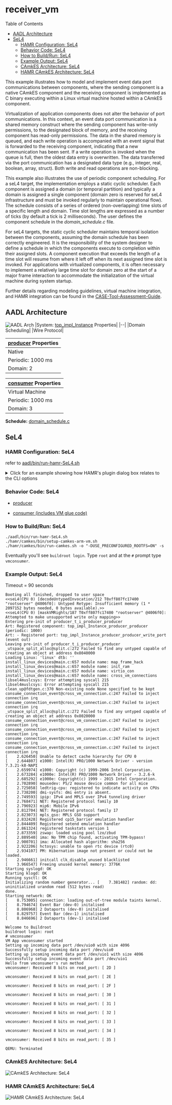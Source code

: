 # receiver_vm

 Table of Contents
<!--table-of-contents_start-->
* [AADL Architecture](#aadl-architecture)
* [SeL4](#sel4)
  * [HAMR Configuration: SeL4](#hamr-configuration-sel4)
  * [Behavior Code: SeL4](#behavior-code-sel4)
  * [How to Build/Run: SeL4](#how-to-buildrun-sel4)
  * [Example Output: SeL4](#example-output-sel4)
  * [CAmkES Architecture: SeL4](#camkes-architecture-sel4)
  * [HAMR CAmkES Architecture: SeL4](#hamr-camkes-architecture-sel4)
<!--table-of-contents_end-->

This example illustrates how to model and implement event data port communications between
components, where the sending component is a native CAmkES component and the receiving
component is implemented as C binary executing within a Linux virtual machine hosted
within a CAmkES component.

Virtualization of application components does not alter the behavior of
port communications.
In this context, an event data port communication is a shared memory construct
where the sending component has write-only permissions, to the designated block
of memory, and the receiving component has read-only permissions. The data in the
shared memory is queued, and each write operation is accompanied with an event signal
that is forwarded to the receiving component, indicating that a new communication has
been sent. If a write operation is invoked when the queue is full, then the oldest data entry
is overwritten. The data transferred via the port communication 
has a designated data type (e.g., integer, real, boolean, array, struct).
Both write and read operations are non-blocking.

This example also illustrates the use of periodic component scheduling. For a
seL4 target, the implementation employs a static cyclic scheduler. Each
component is assigned a domain (or temporal partition) and typically a domain
is assigned a single component (domain zero is reserved for seL4 infrastructure
and must be invoked regularly to maintain operational flow). The schedule consists
of a series of ordered (non-overlapping) time slots of a specific length and domain.
Time slot lengths are expressed as a number of ticks (by default a tick is
2 milliseconds). The user defines the component schedule in the *domain_schedule.c*
file. 

For seL4 targets, the static cyclic scheduler maintains temporal isolation
between the components, assuming the domain schedule has been correctly engineered.
It is the responsibility of the system designer to define a schedule
in which the components execute to completion within their assigned slots.
A component execution that exceeds the length of a time slot will resume from
where it left off when its next assigned time slot is invoked. 
For applications with virtualized components, it is often necessary to implement
a relatively large time slot for domain zero at the start of a major frame interaction 
to accommodate the initialization of the virtual machine during system startup.

Further details regarding modeling guidelines, virtual machine integration, 
and HAMR integration can be found in the [CASE-Tool-Assessment-Guide](https://github.com/loonwerks/CASE/tree/master/TA5/tool-assessment-4/doc/CASE-Tool-Assessment-Guide.pdf).


## AADL Architecture
<!--aadl-architecture_start-->
![AADL Arch](aadl/diagrams/aadl-arch.png)
|System: [top_impl_Instance](aadl/test_event_data_port_periodic_domains.aadl#L85) Properties|
|--|
|Domain Scheduling|
|Wire Protocol|

|[producer](aadl/test_event_data_port_periodic_domains.aadl#L13) Properties|
|--|
|Native|
|Periodic: 1000 ms|
|Domain: 2|


|[consumer](aadl/test_event_data_port_periodic_domains.aadl#L41) Properties|
|--|
|Virtual Machine|
|Periodic: 1000 ms|
|Domain: 3|


**Schedule:** [domain_schedule.c](aadl/domain_schedule.c)
<!--aadl-architecture_end-->


## SeL4
<!--SeL4_start--><!--SeL4_end-->

### HAMR Configuration: SeL4
<!--hamr-configuration-sel4_start-->
refer to [aadl/bin/run-hamr-SeL4.sh](aadl/bin/run-hamr-SeL4.sh)
<details>
<summary>Click for an example showing how HAMR's plugin dialog box relates to the CLI options</summary>
<!-- due to security issues, you may need to have the parent folder (ie. '../') open in your
     editor (e.g. vscode) in order to see the following image -->

![dialog_cli](../../../doc/dialog_cli.jpg)

The CLI options ``verbose`` and ``run-transpiler`` are set via ``Verbose output`` and ``Run Transpiler``
options respectively that are located in __Preferences >> OSATE >> Sireum HAMR >> Code Generation__.
The last two CLI options are set by the HAMR plugin.
</details>
<!--hamr-configuration-sel4_end-->


### Behavior Code: SeL4
<!--behavior-code-sel4_start-->
  * [producer](hamr/c/ext-c/producer_t_i_producer_producer/producer_t_i_producer_producer.c)

  * [consumer (includes VM glue code)](hamr/camkes/components/VM/apps/vmconsumer/vmconsumer.c)
<!--behavior-code-sel4_end-->


### How to Build/Run: SeL4
<!--how-to-buildrun-sel4_start-->
```
./aadl/bin/run-hamr-SeL4.sh
./hamr/camkes/bin/setup-camkes-arm-vm.sh
./hamr/camkes/bin/run-camkes.sh -o "-DUSE_PRECONFIGURED_ROOTFS=ON" -s
```
<!--how-to-buildrun-sel4_end-->

Eventually you'll see ``buildroot login``.  Type ``root`` and at the ``#`` prompt type ``vmconsumer``.

### Example Output: SeL4
<!--example-output-sel4_start-->
Timeout = 90 seconds
```
Booting all finished, dropped to user space
<<seL4(CPU 0) [decodeUntypedInvocation/212 T0xff807fc17400 "rootserver" @4006f0]: Untyped Retype: Insufficient memory (1 * 2097152 bytes needed, 0 bytes available).>>
<<seL4(CPU 0) [maskVMRights/187 T0xff807fc17400 "rootserver" @4006f0]: Attempted to make unsupported write only mapping>>
Entering pre-init of producer_t_i_producer_producer
Art: Registered component: top_impl_Instance_producer_producer (periodic: 1000)
Art: - Registered port: top_impl_Instance_producer_producer_write_port (event out)
Leaving pre-init of producer_t_i_producer_producer
_utspace_split_alloc@split.c:272 Failed to find any untyped capable of creating an object at address 0x8040000
Loading Linux: 'linux' dtb: ''
install_linux_devices@main.c:657 module name: map_frame_hack
install_linux_devices@main.c:657 module name: init_ram
install_linux_devices@main.c:657 module name: virtio_con
install_linux_devices@main.c:657 module name: cross_vm_connections
libsel4muslcsys: Error attempting syscall 215
libsel4muslcsys: Error attempting syscall 215
clean_up@fdtgen.c:370 Non-existing node None specified to be kept
consume_connection_event@cross_vm_connection.c:247 Failed to inject connection irq
consume_connection_event@cross_vm_connection.c:247 Failed to inject connection irq
_utspace_split_alloc@split.c:272 Failed to find any untyped capable of creating an object at address 0x8020000
consume_connection_event@cross_vm_connection.c:247 Failed to inject connection irq
consume_connection_event@cross_vm_connection.c:247 Failed to inject connection irq
consume_connection_event@cross_vm_connection.c:247 Failed to inject connection irq
consume_connection_event@cross_vm_connection.c:247 Failed to inject connection irq
[    2.626450] Unable to detect cache hierarchy for CPU 0
[    2.644807] e1000: Intel(R) PRO/1000 Network Driver - version 7.3.21-k8-NAPI
[    2.659974] e1000: Copyright (c) 1999-2006 Intel Corporation.
[    2.673284] e1000e: Intel(R) PRO/1000 Network Driver - 3.2.6-k
[    2.685292] e1000e: Copyright(c) 1999 - 2015 Intel Corporation.
[    2.702890] mousedev: PS/2 mouse device common for all mice
[    2.725058] ledtrig-cpu: registered to indicate activity on CPUs
[    2.738200] dmi-sysfs: dmi entry is absent.
[    2.749593] ipip: IPv4 and MPLS over IPv4 tunneling driver
[    2.768471] NET: Registered protocol family 10
[    2.796923] mip6: Mobile IPv6
[    2.812704] NET: Registered protocol family 17
[    2.823073] mpls_gso: MPLS GSO support
[    2.832428] Registered cp15_barrier emulation handler
[    2.844409] Registered setend emulation handler
[    2.861324] registered taskstats version 1
[    2.873359] zswap: loaded using pool lzo/zbud
[    2.889540] ima: No TPM chip found, activating TPM-bypass!
[    2.900701] ima: Allocated hash algorithm: sha256
[    2.922206] hctosys: unable to open rtc device (rtc0)
[    2.934107] PM: Hibernation image not present or could not be loaded.
[    2.946661] initcall clk_disable_unused blacklisted
[    3.966547] Freeing unused kernel memory: 3776K
Starting syslogd: OK
Starting klogd: OK
Running sysctl: OK
Initializing random number generator... [    7.381482] random: dd: uninitialized urandom read (512 bytes read)
done.
Starting network: OK
[    8.753005] connection: loading out-of-tree module taints kernel.
[    8.794674] Event Bar (dev-0) initalised
[    8.806968] 2 Dataports (dev-0) initalised
[    8.829757] Event Bar (dev-1) initalised
[    8.846696] 2 Dataports (dev-1) initalised

Welcome to Buildroot
buildroot login: root
# vmconsumer 
VM App vmconsumer started
Setting up incoming data port /dev/uio0 with size 4096
Successfully setup incoming data port /dev/uio0
Setting up incoming event data port /dev/uio1 with size 4096
Successfully setup incoming event data port /dev/uio1
Hello from vmconsumer's run method
vmconsumer: Received 8 bits on read_port: [ 2D ]

vmconsumer: Received 8 bits on read_port: [ 2E ]

vmconsumer: Received 8 bits on read_port: [ 2F ]

vmconsumer: Received 8 bits on read_port: [ 30 ]

vmconsumer: Received 8 bits on read_port: [ 31 ]

vmconsumer: Received 8 bits on read_port: [ 32 ]

vmconsumer: Received 8 bits on read_port: [ 33 ]

vmconsumer: Received 8 bits on read_port: [ 34 ]

vmconsumer: Received 8 bits on read_port: [ 35 ]

QEMU: Terminated
```
<!--example-output-sel4_end-->


### CAmkES Architecture: SeL4
<!--camkes-architecture-sel4_start-->
![CAmkES Architecture: SeL4](aadl/diagrams/CAmkES-arch-SeL4.svg)
<!--camkes-architecture-sel4_end-->


### HAMR CAmkES Architecture: SeL4
<!--hamr-camkes-architecture-sel4_start-->
![HAMR CAmkES Architecture: SeL4](aadl/diagrams/CAmkES-HAMR-arch-SeL4.svg)
<!--hamr-camkes-architecture-sel4_end-->

